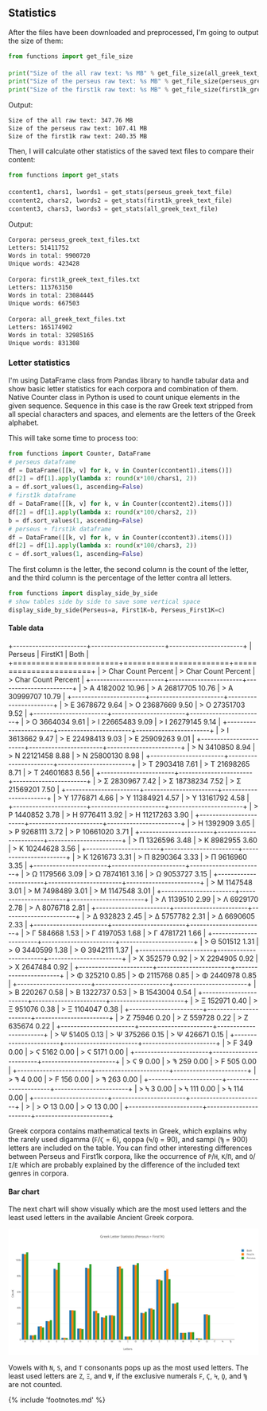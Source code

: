 ## Statistics

After the files have been downloaded and preprocessed, I'm going to
output the size of them:

```python
from functions import get_file_size

print("Size of the all raw text: %s MB" % get_file_size(all_greek_text_file))
print("Size of the perseus raw text: %s MB" % get_file_size(perseus_greek_text_file))
print("Size of the first1k raw text: %s MB" % get_file_size(first1k_greek_text_file))
```

Output:

```
Size of the all raw text: 347.76 MB
Size of the perseus raw text: 107.41 MB
Size of the first1k raw text: 240.35 MB
```

Then, I will calculate other statistics of the saved text files to
compare their content:

```python
from functions import get_stats

ccontent1, chars1, lwords1 = get_stats(perseus_greek_text_file)
ccontent2, chars2, lwords2 = get_stats(first1k_greek_text_file)
ccontent3, chars3, lwords3 = get_stats(all_greek_text_file)
```

Output:

```
Corpora: perseus_greek_text_files.txt
Letters: 51411752
Words in total: 9900720
Unique words: 423428

Corpora: first1k_greek_text_files.txt
Letters: 113763150
Words in total: 23084445
Unique words: 667503

Corpora: all_greek_text_files.txt
Letters: 165174902
Words in total: 32985165
Unique words: 831308
```

### Letter statistics

I'm using DataFrame class from Pandas library to handle tabular data
and show basic letter statistics for each corpora and combination of
them. Native Counter class in Python is used to count unique elements in
the given sequence. Sequence in this case is the raw Greek text stripped
from all special characters and spaces, and elements are the letters of
the Greek alphabet.

This will take some time to process too:

```python
from functions import Counter, DataFrame
# perseus dataframe
df = DataFrame([[k, v] for k, v in Counter(ccontent1).items()])
df[2] = df[1].apply(lambda x: round(x*100/chars1, 2))
a = df.sort_values(1, ascending=False)
# first1k dataframe
df = DataFrame([[k, v] for k, v in Counter(ccontent2).items()])
df[2] = df[1].apply(lambda x: round(x*100/chars2, 2))
b = df.sort_values(1, ascending=False)
# perseus + first1k dataframe
df = DataFrame([[k, v] for k, v in Counter(ccontent3).items()])
df[2] = df[1].apply(lambda x: round(x*100/chars3, 2))
c = df.sort_values(1, ascending=False)
```

The first column is the letter, the second column is the count of the
letter, and the third column is the percentage of the letter contra all
letters.

```python
from functions import display_side_by_side
# show tables side by side to save some vertical space
display_side_by_side(Perseus=a, First1K=b, Perseus_First1K=c)
```

#### Table data

+-----------------------+-----------------------+-----------------------+
| Perseus               | FirstK1               | Both                  |
+=======================+=======================+=======================+
| > Char Count Percent  | > Char Count Percent  | > Char Count Percent  |
+-----------------------+-----------------------+-----------------------+
| > Α 4182002 10.96     | > Α 26817705 10.76    | > Α 30999707 10.79    |
+-----------------------+-----------------------+-----------------------+
| > Ε 3678672 9.64      | > Ο 23687669 9.50     | > Ο 27351703 9.52     |
+-----------------------+-----------------------+-----------------------+
| > Ο 3664034 9.61      | > Ι 22665483 9.09     | > Ι 26279145 9.14     |
+-----------------------+-----------------------+-----------------------+
| > Ι 3613662 9.47      | > Ε 22498413 9.03     | > Ε 25909263 9.01     |
+-----------------------+-----------------------+-----------------------+
| > Ν 3410850 8.94      | > Ν 22121458 8.88     | > Ν 25800130 8.98     |
+-----------------------+-----------------------+-----------------------+
| > Τ 2903418 7.61      | > Τ 21698265 8.71     | > Τ 24601683 8.56     |
+-----------------------+-----------------------+-----------------------+
| > Σ 2830967 7.42      | > Σ 18738234 7.52     | > Σ 21569201 7.50     |
+-----------------------+-----------------------+-----------------------+
| > Υ 1776871 4.66      | > Υ 11384921 4.57     | > Υ 13161792 4.58     |
+-----------------------+-----------------------+-----------------------+
| > Ρ 1440852 3.78      | > Η 9776411 3.92      | > Η 11217263 3.90     |
+-----------------------+-----------------------+-----------------------+
| > Η 1392909 3.65      | > Ρ 9268111 3.72      | > Ρ 10661020 3.71     |
+-----------------------+-----------------------+-----------------------+
| > Π 1326596 3.48      | > Κ 8982955 3.60      | > Κ 10244628 3.56     |
+-----------------------+-----------------------+-----------------------+
| > Κ 1261673 3.31      | > Π 8290364 3.33      | > Π 9616960 3.35      |
+-----------------------+-----------------------+-----------------------+
| > Ω 1179566 3.09      | > Ω 7874161 3.16      | > Ω 9053727 3.15      |
+-----------------------+-----------------------+-----------------------+
| > Μ 1147548 3.01      | > Μ 7498489 3.01      | > Μ 1147548 3.01      |
+-----------------------+-----------------------+-----------------------+
| > Λ 1139510 2.99      | > Λ 6929170 2.78      | > Λ 8076718 2.81      |
+-----------------------+-----------------------+-----------------------+
| > Δ 932823 2.45       | > Δ 5757782 2.31      | > Δ 6690605 2.33      |
+-----------------------+-----------------------+-----------------------+
| > Γ 584668 1.53       | > Γ 4197053 1.68      | > Γ 4781721 1.66      |
+-----------------------+-----------------------+-----------------------+
| > Θ 501512 1.31       | > Θ 3440599 1.38      | > Θ 3942111 1.37      |
+-----------------------+-----------------------+-----------------------+
| > Χ 352579 0.92       | > Χ 2294905 0.92      | > Χ 2647484 0.92      |
+-----------------------+-----------------------+-----------------------+
| > Φ 325210 0.85       | > Φ 2115768 0.85      | > Φ 2440978 0.85      |
+-----------------------+-----------------------+-----------------------+
| > Β 220267 0.58       | > Β 1322737 0.53      | > Β 1543004 0.54      |
+-----------------------+-----------------------+-----------------------+
| > Ξ 152971 0.40       | > Ξ 951076 0.38       | > Ξ 1104047 0.38      |
+-----------------------+-----------------------+-----------------------+
| > Ζ 75946 0.20        | > Ζ 559728 0.22       | > Ζ 635674 0.22       |
+-----------------------+-----------------------+-----------------------+
| > Ψ 51405 0.13        | > Ψ 375266 0.15       | > Ψ 426671 0.15       |
+-----------------------+-----------------------+-----------------------+
| > Ϝ 349 0.00          | > Ϛ 5162 0.00         | > Ϛ 5171 0.00         |
+-----------------------+-----------------------+-----------------------+
| > Ϛ 9 0.00            | > Ϡ 259 0.00          | > Ϝ 505 0.00          |
+-----------------------+-----------------------+-----------------------+
| > Ϡ 4 0.00            | > Ϝ 156 0.00          | > Ϡ 263 0.00          |
+-----------------------+-----------------------+-----------------------+
| > Ϟ 3 0.00            | > Ϟ 111 0.00          | > Ϟ 114 0.00          |
+-----------------------+-----------------------+-----------------------+
| >                     | > Ϙ 13 0.00           | > Ϙ 13 0.00           |
+-----------------------+-----------------------+-----------------------+

Greek corpora contains mathematical texts in Greek, which explains why the
rarely used digamma (`Ϝ`/`Ϛ` = 6), qoppa (`Ϟ`/`Ϙ` = 90), and sampi (`Ϡ` = 900)
letters are included on the table. You can find other interesting differences
between Perseus and First1k corpora, like the occurrence of `Ρ`/`Η`, `K`/`Π`,
and `Ο`/`Ι`/`Ε` which are probably explained by the difference of the included
text genres in corpora.

#### Bar chart

The next chart will show visually which are the most used letters and
the least used letters in the available Ancient Greek corpora.

![Letter statistics](/media/stats.png)

Vowels with `N`, `S`, and `T` consonants pops up as the most used letters. The
least used letters are `Ζ`, `Ξ`, and `Ψ`, if the exclusive numerals `Ϝ`, `Ϛ`,
`Ϟ`, `Ϙ`, and `Ϡ` are not counted.

{% include 'footnotes.md' %}
